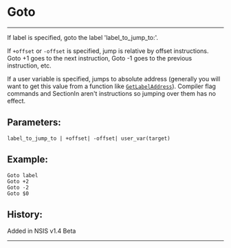 # Goto

---

If label is specified, goto the label 'label_to_jump_to:'.

If `+offset` or `-offset` is specified, jump is relative by offset instructions. Goto +1 goes to the next instruction, Goto -1 goes to the previous instruction, etc.

If a user variable is specified, jumps to absolute address (generally you will want to get this value from a function like [`GetLabelAddress`][1]). Compiler flag commands and SectionIn aren't instructions so jumping over them has no effect.

## Parameters:

    label_to_jump_to | +offset| -offset| user_var(target)

## Example:

	Goto label
	Goto +2
	Goto -2
	Goto $0

## History:

Added in NSIS v1.4 Beta

---

[1]: GetLabelAddress.md